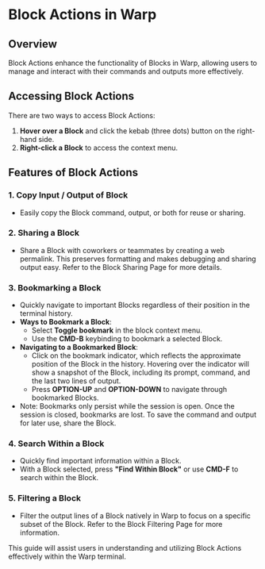 # Block Actions in Warp

## Overview
Block Actions enhance the functionality of Blocks in Warp, allowing users to manage and interact with their commands and outputs more effectively.

## Accessing Block Actions
There are two ways to access Block Actions:
1. **Hover over a Block** and click the kebab (three dots) button on the right-hand side.
2. **Right-click a Block** to access the context menu.

## Features of Block Actions

### 1. Copy Input / Output of Block
- Easily copy the Block command, output, or both for reuse or sharing.

### 2. Sharing a Block
- Share a Block with coworkers or teammates by creating a web permalink. This preserves formatting and makes debugging and sharing output easy. Refer to the Block Sharing Page for more details.

### 3. Bookmarking a Block
- Quickly navigate to important Blocks regardless of their position in the terminal history.
- **Ways to Bookmark a Block**:
  - Select **Toggle bookmark** in the block context menu.
  - Use the **CMD-B** keybinding to bookmark a selected Block.
- **Navigating to a Bookmarked Block**:
  - Click on the bookmark indicator, which reflects the approximate position of the Block in the history. Hovering over the indicator will show a snapshot of the Block, including its prompt, command, and the last two lines of output.
  - Press **OPTION-UP** and **OPTION-DOWN** to navigate through bookmarked Blocks.
- Note: Bookmarks only persist while the session is open. Once the session is closed, bookmarks are lost. To save the command and output for later use, share the Block.

### 4. Search Within a Block
- Quickly find important information within a Block.
- With a Block selected, press **"Find Within Block"** or use **CMD-F** to search within the Block.

### 5. Filtering a Block
- Filter the output lines of a Block natively in Warp to focus on a specific subset of the Block. Refer to the Block Filtering Page for more information.

This guide will assist users in understanding and utilizing Block Actions effectively within the Warp terminal.

